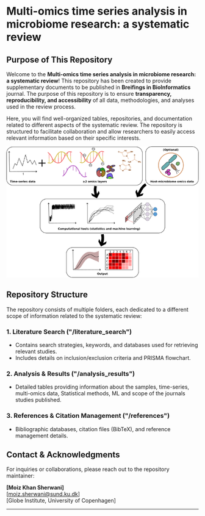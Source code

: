 # Multi-omics time series analysis in microbiome research: a systematic review


## Purpose of This Repository
Welcome to the **Multi-omics time series analysis in microbiome research: a systematic review**! This repository has been created to provide supplementary documents to be published in **Breifings in BioInformatics** journal. The purpose of this repository is to ensure **transparency, reproducibility, and accessibility** of all data, methodologies, and analyses used in the review process.

Here, you will find well-organized tables, repositories, and documentation related to different aspects of the systematic review. The repository is structured to facilitate collaboration and allow researchers to easily access relevant information based on their specific interests.

![Descriptive Alt Text](Images/Fig1.png)

## Repository Structure
The repository consists of multiple folders, each dedicated to a different scope of information related to the systematic review:

### 1. **Literature Search ("/literature_search")**
   - Contains search strategies, keywords, and databases used for retrieving relevant studies.
   - Includes details on inclusion/exclusion criteria and PRISMA flowchart.
   
### 2. **Analysis & Results ("/analysis_results")**
   - Detailed tables providing information about the samples, time-series, multi-omics data, Statistical methods, ML and scope of the journals studies published.
   
### 3. **References & Citation Management ("/references")**
   - Bibliographic databases, citation files (BibTeX), and reference management details.

## Contact & Acknowledgments
For inquiries or collaborations, please reach out to the repository maintainer:

**[Moiz Khan Sherwani]**  
[moiz.sherwani@sund.ku.dk]  
[Globe Institute, University of Copenhagen]  

---
